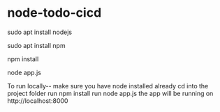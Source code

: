 # node-todo-cicd

sudo apt install nodejs

sudo apt install npm


npm install

node app.js

To run locally--
make sure you have node installed already
cd into the project folder
run npm install
run node app.js
the app will be running on http://localhost:8000
